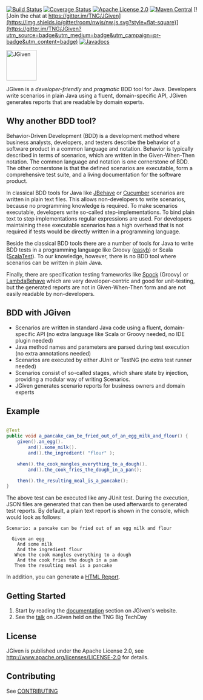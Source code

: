 [![Build Status](http://img.shields.io/travis/TNG/JGiven.svg?style=flat-square)](https://travis-ci.org/TNG/JGiven)
[![Coverage Status](http://img.shields.io/coveralls/TNG/JGiven.svg?style=flat-square)](https://coveralls.io/r/TNG/JGiven?branch=master)
[![Apache License 2.0](http://img.shields.io/badge/license-apache2-red.svg?style=flat-square)](http://opensource.org/licenses/Apache-2.0)
[![Maven Central](http://img.shields.io/maven-central/v/com.tngtech.jgiven/jgiven-junit.svg?style=flat-square)](https://maven-badges.herokuapp.com/maven-central/com.tngtech.jgiven/jgiven-junit)
[![Join the chat at https://gitter.im/TNG/JGiven](https://img.shields.io/gitter/room/nwjs/nw.js.svg?style=flat-square)](https://gitter.im/TNG/JGiven?utm_source=badge&utm_medium=badge&utm_campaign=pr-badge&utm_content=badge)
[![Javadocs](http://javadoc.io/badge/com.tngtech.jgiven/jgiven-core.svg?color=brightgreen)](http://javadoc.io/doc/com.tngtech.jgiven/jgiven-core)

<img src="http://jgiven.org/img/logo.png" height="80" alt="JGiven">

JGiven is a *developer-friendly* and *pragmatic* BDD tool for Java. Developers write scenarios in plain Java using a fluent, domain-specific API, JGiven generates reports that are readable by domain experts.

## Why another BDD tool?

Behavior-Driven Development (BDD) is a development method where business analysts, developers, and testers describe the behavior of a software product in a common language and notation. Behavior is typically described in terms of scenarios, which are written in the Given-When-Then notation. The common language and notation is one cornerstone of BDD. The other cornerstone is that the defined scenarios are executable, form a comprehensive test suite, and a living documentation for the software product.

In classical BDD tools for Java like [JBehave](http://jbehave.org) or [Cucumber](http://cukes.info) scenarios are written in plain text files. This allows non-developers to write scenarios, because no programming knowledge is required. To make scenarios executable, developers write so-called step-implementations. To bind plain text to step implementations regular expressions are used. For developers maintaining these executable scenarios has a high overhead that is not required if tests would be directly written in a programming language.

Beside the classical BDD tools there are a number of tools for Java to write BDD tests in a programming language like Groovy ([easyb](http://easyb.org)) or Scala ([ScalaTest](http://www.scalatest.org)). To our knowledge, however, there is no BDD tool where scenarios can be written in plain Java.

Finally, there are specification testing frameworks like [Spock](http://spock.org) (Groovy) or [LambdaBehave](http://richardwarburton.github.io/lambda-behave/) which are very developer-centric and good for unit-testing, but the generated reports are not in Given-When-Then form and are not easily readable by non-developers.

## BDD with JGiven

* Scenarios are written in standard Java code using a fluent, domain-specific API (no extra language like Scala or Groovy needed, no IDE plugin needed)
* Java method names and parameters are parsed during test execution (no extra annotations needed)
* Scenarios are executed by either JUnit or TestNG (no extra test runner needed)
* Scenarios consist of so-called stages, which share state by injection, providing a modular way of writing Scenarios.
* JGiven generates scenario reports for business owners and domain experts

## Example

```Java

@Test
public void a_pancake_can_be_fried_out_of_an_egg_milk_and_flour() {
    given().an_egg().
        and().some_milk().
        and().the_ingredient( "flour" );

    when().the_cook_mangles_everything_to_a_dough().
        and().the_cook_fries_the_dough_in_a_pan();

    then().the_resulting_meal_is_a_pancake();
}
```

The above test can be executed like any JUnit test.
During the execution, JSON files are generated that can then be used afterwards to generated test reports.
By default, a plain text report is shown in the console, which would look as follows:

```
Scenario: a pancake can be fried out of an egg milk and flour

  Given an egg
    And some milk
    And the ingredient flour
   When the cook mangles everything to a dough
    And the cook fries the dough in a pan
   Then the resulting meal is a pancake
```
In addition, you can generate a [HTML Report](http://jgiven.org/jgiven-report/html5/).

## Getting Started

1. Start by reading the [documentation](http://jgiven.org/docs/) section on JGiven's website.
2. See the [talk](http://www.techcast.com/events/bigtechday8/maffei-1345/) on JGiven held on the TNG Big TechDay

## License

JGiven is published under the Apache License 2.0, see
http://www.apache.org/licenses/LICENSE-2.0 for details.

## Contributing

See [CONTRIBUTING](CONTRIBUTING.md)

